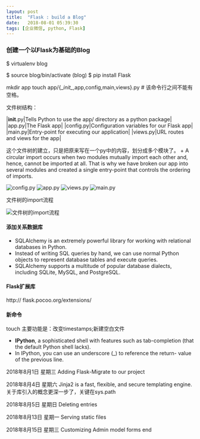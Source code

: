 ```yaml
---
layout: post
title:  "Flask : build a Blog"
date:   2018-08-01 05:39:30
tags: [企业微信, python, Flask]
---
```


### 创建一个以Flask为基础的Blog
$ virtualenv blog

$ source blog/bin/activate
(blog) $ pip install Flask

mkdir app
touch app/{\__init\__,app,config,main,views}.py # 该命令行之间不能有空格。

文件树结构：

|__init__.py|Tells Python to use the app/ directory as a python package|
|app.py|The Flask app|
|config.py|Configuration variables for our Flask app|
|main.py|Entry-point for executing our application|
|views.py|URL routes and views for the app|

这个文件树的建立，只是把原来写在一个py中的内容，划分成多个模块了。
+
A circular import occurs when two modules mutually import each other and, hence, cannot be imported at all.
That is why we have broken our app into several modules and created a single entry-point that controls the ordering of imports.

![config.py](http://pcr54drkl.bkt.clouddn.com/Snip20180801_1.png)
![app.py](http://pcr54drkl.bkt.clouddn.com/Snip20180801_2.png)
![views.py](http://pcr54drkl.bkt.clouddn.com/Snip20180801_3.png)
![main.py](http://pcr54drkl.bkt.clouddn.com/Snip20180801_4.png)

文件树的import流程

![文件树的import流程](http://pcr54drkl.bkt.clouddn.com/Snip20180801_5.png)

#### 添加关系数据库
+ SQLAlchemy is an extremely powerful library for working with relational databases in Python.
+ Instead of writing SQL queries by hand, we can use normal Python objects to represent database tables and execute queries.
+ SQLAlchemy supports a multitude of popular database dialects, including SQLite, MySQL, and PostgreSQL.

#### Flask扩展库
http:// flask.pocoo.org/extensions/

#### 新命令
touch 主要功能是：改变timestamps;新建空白文件

+ **IPython**, a sophisticated shell with features such as tab-completion (that the default Python shell lacks).
+ In IPython, you can use an underscore (\_) to reference the return- value of the previous line.

2018年8月1日 星期三
Adding Flask-Migrate to our project

2018年8月4日 星期六
Jinja2 is a fast, flexible, and secure templating engine.
关于库引入的概念更深一步了，关键在sys.path

2018年8月5日 星期日
Deleting entries

2018年8月13日 星期一
Serving static files

2018年8月15日 星期三
Customizing Admin model forms
end
